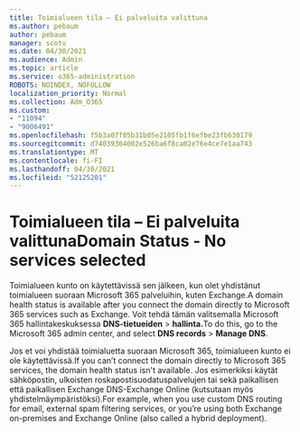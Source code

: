 ```yaml
---
title: Toimialueen tila – Ei palveluita valittuna
ms.author: pebaum
author: pebaum
manager: scotv
ms.date: 04/30/2021
ms.audience: Admin
ms.topic: article
ms.service: o365-administration
ROBOTS: NOINDEX, NOFOLLOW
localization_priority: Normal
ms.collection: Adm_O365
ms.custom:
- "11094"
- "9006491"
ms.openlocfilehash: f5b3a07f05b31b05e2105fb1f6efbe23fb630179
ms.sourcegitcommit: d74039304002e526ba6f8ca02e76e4ce7e1aa743
ms.translationtype: MT
ms.contentlocale: fi-FI
ms.lasthandoff: 04/30/2021
ms.locfileid: "52125201"
---
```

# <a name="domain-status---no-services-selected"></a><span data-ttu-id="10839-102">Toimialueen tila – Ei palveluita valittuna</span><span class="sxs-lookup"><span data-stu-id="10839-102">Domain Status - No services selected</span></span>

<span data-ttu-id="10839-103">Toimialueen kunto on käytettävissä sen jälkeen, kun olet yhdistänut toimialueen suoraan Microsoft 365 palveluihin, kuten Exchange.</span><span class="sxs-lookup"><span data-stu-id="10839-103">A domain health status is available after you connect the domain directly to Microsoft 365 services such as Exchange.</span></span> <span data-ttu-id="10839-104">Voit tehdä tämän valitsemalla Microsoft 365 hallintakeskuksessa **DNS-tietueiden**  >  **hallinta.**</span><span class="sxs-lookup"><span data-stu-id="10839-104">To do this, go to the Microsoft 365 admin center, and select **DNS records** > **Manage DNS**.</span></span>

<span data-ttu-id="10839-105">Jos et voi yhdistää toimialuetta suoraan Microsoft 365, toimialueen kunto ei ole käytettävissä.</span><span class="sxs-lookup"><span data-stu-id="10839-105">If you can’t connect the domain directly to Microsoft 365 services, the domain health status isn't available.</span></span> <span data-ttu-id="10839-106">Jos esimerkiksi käytät sähköpostin, ulkoisten roskapostisuodatuspalvelujen tai sekä paikallisen että paikallisen Exchange DNS-Exchange Online (kutsutaan myös yhdistelmäympäristöksi).</span><span class="sxs-lookup"><span data-stu-id="10839-106">For example, when you use custom DNS routing for email, external spam filtering services, or you’re using both Exchange on-premises and Exchange Online (also called a hybrid deployment).</span></span>

